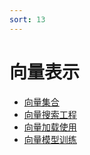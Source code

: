 ```yaml
---
sort: 13
---
```


# 向量表示




<!-- {% include list.liquid %} -->

* [向量集合](https://kg-nlp.github.io/Algorithm-Project-Manual/向量表示/向量集合.html)
* [向量搜索工程](https://kg-nlp.github.io/Algorithm-Project-Manual/向量表示/向量搜索工程.html)
* [向量加载使用](https://kg-nlp.github.io/Algorithm-Project-Manual/向量表示/向量加载使用.html)
* [向量模型训练](https://kg-nlp.github.io/Algorithm-Project-Manual/向量表示/向量模型训练.html)
